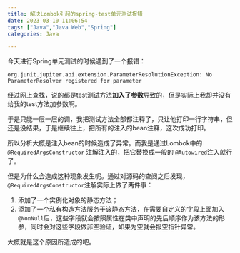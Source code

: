 ```yaml
---
title: 解决Lombok引起的spring-test单元测试报错
date: 2023-03-10 11:06:54
tags: ["Java","Java Web","Spring"]
categories: Java

---
```


今天进行Spring单元测试的时候遇到了一个报错：

`org.junit.jupiter.api.extension.ParameterResolutionException: No ParameterResolver registered for parameter`

经过网上查找，说的都是test测试方法**加入了参数**导致的，但是实际上我却并没有给我的test方法加参数啊。

于是只能一层一层的调，我把测试方法全部都注释了，只让他打印一行字符串，但还是没结果，于是继续往上，把所有的注入的bean注释，这次成功打印。

所以分析大概是注入bean的时候造成了异常。而我是通过Lombok中的 `@RequiredArgsConstructor` 注解注入的，把它替换成一般的 `@Autowired`注入就行了。

但是为什么会造成这种现象发生呢。通过对源码的查阅之后发现，<code>@RequiredArgsConstructor</code>注解实际上做了两件事：

1. 添加了一个实例化对象的静态方法；
2. 添加了一个私有构造方法服务于该静态方法，在需要自定义的字段上面加入<code>@NonNull</code>后，这些字段就会按照属性在类中声明的先后顺序作为该方法的形参，同时会对这些字段做非空验证，如果为空就会报空指针异常。

大概就是这个原因所造成的吧。